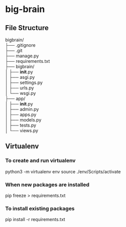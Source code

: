 # big-brain

## File Structure

bigbrain/ </br>
├── .gitignore </br>
├── .git </br>
├── manage.py </br>
├── requirements.txt </br>
├── bigbrain/ </br>
│ ├── **init**.py </br>
│ ├── asgi.py </br>
│ ├── settings.py </br>
│ ├── urls.py </br>
│ └── wsgi.py </br>
├── app/ </br>
│ ├── **init**.py </br>
│ ├── admin.py </br>
│ ├── apps.py </br>
│ ├── models.py </br>
│ ├── tests.py </br>
│ └── views.py </br>

## Virtualenv

### To create and run virtualenv

python3 -m virtualenv env
source ./env/Scripts/activate

### When new packages are installed

pip freeze > requirements.txt

### To install existing packages

pip install -r requirements.txt
